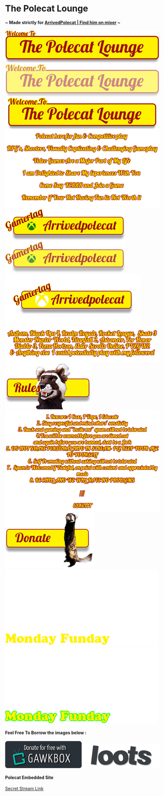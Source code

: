 # The Polecat Lounge

#### ~ Made strictly for [ArrivedPolecat | Find him on mixer](https://mixer.com/ArrivedPolecat) ~

<img src="welcome.png">
<img src="welcome-overlay50.png">
<img src="welcome_intro.png">
<img src="gamertag.png">
<img src="gamertag75.png">
<img src="gamertag_a.png">
<img src="playedgamesv1.png"
<img src="schedule_button_left.png">
<img src="rules_center.png">
<img src="ruleslist.png">
<img src="donate.png">
<img src="monday-funday-stroke.gif">
<img src="mondayfunday.gif">

#### Feel Free To Borrow the images below :
<img src="GawkBox.png">
<img src="loots.png">

#### Polecat Embedded Site

[Secret Stream Link](https://jeremysmai.github.io/thepolecatlounge/thelounge.html)
